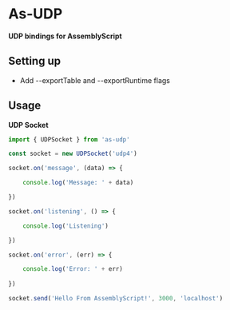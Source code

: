 # As-UDP
**UDP bindings for AssemblyScript**

## Setting up

- Add --exportTable and --exportRuntime flags

## Usage

**UDP Socket**

```js
import { UDPSocket } from 'as-udp'

const socket = new UDPSocket('udp4')

socket.on('message', (data) => {

    console.log('Message: ' + data)

})

socket.on('listening', () => {

    console.log('Listening')

})

socket.on('error', (err) => {

    console.log('Error: ' + err)
    
})

socket.send('Hello From AssemblyScript!', 3000, 'localhost')

```